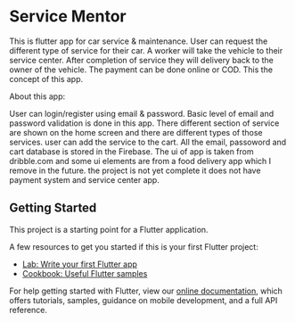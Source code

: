 # Service Mentor

This is flutter app for car service & maintenance. User can request the different type of service for their car. A worker will take the vehicle to their service center. After completion of service they will delivery back to the owner of the vehicle. The payment can be done online or COD. This the concept of this app. 

About this app: 

User can login/register using email & password. Basic level of email and password validation is done in this app. 
There different section of service are shown on the home screen and there are different types of those services. user can add the service to the cart. All the email, passoword and cart database is stored in the Firebase. 
The ui of app is taken from dribble.com and some ui elements are from a food delivery app which I remove in the future. 
the project is not yet complete it does not have payment system and service center app.
## Getting Started

This project is a starting point for a Flutter application.

A few resources to get you started if this is your first Flutter project:

- [Lab: Write your first Flutter app](https://flutter.dev/docs/get-started/codelab)
- [Cookbook: Useful Flutter samples](https://flutter.dev/docs/cookbook)

For help getting started with Flutter, view our
[online documentation](https://flutter.dev/docs), which offers tutorials,
samples, guidance on mobile development, and a full API reference.
